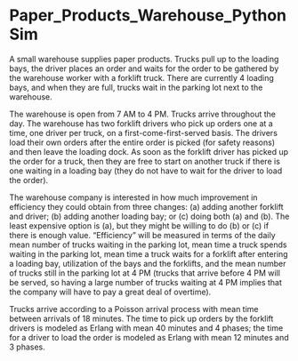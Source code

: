 # Paper_Products_Warehouse_PythonSim

A small warehouse supplies paper products. Trucks pull up to the loading bays, the driver places an order and waits for the order to be gathered by the warehouse worker with a forklift truck. There are currently 4 loading bays, and when they are full, trucks wait in the parking lot next to the warehouse.

The warehouse is open from 7 AM to 4 PM. Trucks arrive throughout the day. The warehouse has two forklift drivers who pick up orders one at a time, one driver per truck, on a first-come-first-served basis. The drivers load their own orders after the entire order is picked (for safety reasons) and then leave the loading dock. As soon as the forklift driver has picked up the order for a truck, then they are free to start on another truck if there is one waiting in a loading bay (they do not have to wait for the driver to load the order).

The warehouse company is interested in how much improvement in efficiency they could obtain from three changes: (a) adding another forklift and driver; (b) adding another loading bay; or (c) doing both (a) and (b). The least expensive option is (a), but they might be willing to do (b) or (c) if there is enough value. “Efficiency” will be measured in terms of the daily mean number of trucks waiting in the parking lot, mean time a truck spends waiting in the parking lot, mean time a truck waits for a forklift after entering a loading bay, utilization of the bays and the forklifts, and the mean number of trucks still in the parking lot at 4 PM (trucks that arrive before 4 PM will be served, so having a large number of trucks waiting at 4 PM implies that the company will have to pay a great deal of overtime).

Trucks arrive according to a Poisson arrival process with mean time between arrivals of 18 minutes. The time to pick up orders by the forklift drivers is modeled as Erlang with mean 40 minutes and 4 phases; the time for a driver to load the order is modeled as Erlang with mean 12 minutes and 3 phases.
